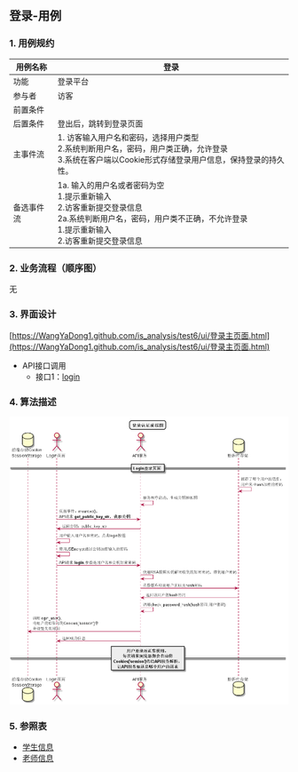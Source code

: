 ## 登录-用例

### 1. 用例规约

用例名称 | 登录
---|---
功能 | 登录平台
参与者 | 访客
前置条件 | 
后置条件 | 登出后，跳转到登录页面
主事件流 | 1. 访客输入用户名和密码，选择用户类型 <br>2.系统判断用户名，密码，用户类正确，允许登录<br>3.系统在客户端以Cookie形式存储登录用户信息，保持登录的持久性。
备选事件流 | 1a. 输入的用户名或者密码为空 <br> 1.提示重新输入 <br>  2.访客重新提交登录信息 <br>2a.系统判断用户名，密码，用户类不正确，不允许登录 <br>1.提示重新输入 <br>  2.访客重新提交登录信息

### 2. 业务流程（顺序图）
无

### 3. 界面设计

 [https://WangYaDong1.github.com/is_analysis/test6/ui/登录主页面.html](https://WangYaDong1.github.com/is_analysis/test6/ui/登录主页面.html)

- API接口调用
    - 接口1：[login](../接口/login.md)

### 4. 算法描述
![](./images/登录算法描述.png)


### 5. 参照表
- [学生信息](../数据库设计.md)
- [老师信息](../数据库设计.md)
